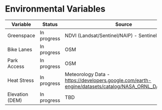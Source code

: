 # Environmental Variables

| Variable  | Status | Source  | 
| ------------- | ------------- | ------------- | 
| Greenspace | In progress  | NDVI (Landsat/Sentinel/NAIP) - Sentinel  | 
| Bike Lanes | In progress | OSM  | 
| Park Access | In progress | OSM  | 
| Heat Stress | In progress | Meteorology Data - https://developers.google.com/earth-engine/datasets/catalog/NASA_ORNL_DAYMET_V4) | 
| Elevation (DEM) | In progress | TBD |

